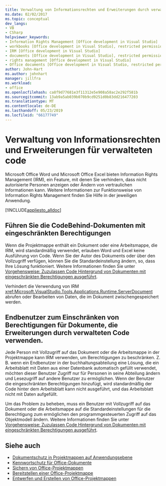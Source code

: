 ```yaml
---
title: Verwaltung von Informationsrechten und Erweiterungen durch verwalteten code
ms.date: 02/02/2017
ms.topic: conceptual
dev_langs:
- VB
- CSharp
helpviewer_keywords:
- Information Rights Management [Office development in Visual Studio]
- workbooks [Office development in Visual Studio], restricted permissions
- IRM [Office development in Visual Studio]
- documents [Office development in Visual Studio], restricted permissions
- rights management [Office development in Visual Studio]
- Office documents [Office development in Visual Studio, restricted permissions
author: John-Hart
ms.author: johnhart
manager: jillfra
ms.workload:
- office
ms.openlocfilehash: ca8f9d77681e3f11312e5e908a58ac2e292f581b
ms.sourcegitcommit: 13ab9a5ab039b070b9cd9251d0b83dd216477203
ms.translationtype: MT
ms.contentlocale: de-DE
ms.lasthandoff: 05/23/2019
ms.locfileid: "66177749"
---
```

# <a name="information-rights-management-and-managed-code-extensions-overview"></a>Verwaltung von Informationsrechten und Erweiterungen für verwalteten code
  Microsoft Office Word und Microsoft Office Excel bieten Information Rights Management (IRM), ein Feature, mit denen Sie verhindern, dass nicht autorisierte Personen anzeigen oder Ändern von vertraulichen Informationen kann. Weitere Informationen zur Funktionsweise von Information Rights Management finden Sie Hilfe in der jeweiligen Anwendung.

 [!INCLUDE[appliesto_alldoc](../vsto/includes/appliesto-alldoc-md.md)]

## <a name="run-code-behind-documents-with-restricted-permissions"></a>Führen Sie die CodeBehind-Dokumenten mit eingeschränkten Berechtigungen
 Wenn die Projektmappe enthält ein Dokument oder eine Arbeitsmappe, die IRM, wird standardmäßig verwendet, erlauben Word und Excel keine Ausführung von Code. Wenn Sie der Autor des Dokuments oder über den Vollzugriff verfügen, können Sie die Standardeinstellung ändern, so, dass Ihre Lösung funktioniert. Weitere Informationen finden Sie unter [Vorgehensweise: Zuzulassen Code Hintergrund von Dokumenten mit eingeschränkten Berechtigungen ausgeführt](../vsto/how-to-permit-code-to-run-behind-documents-with-restricted-permissions.md).

 Verhindert die Verwendung von IRM <xref:Microsoft.VisualStudio.Tools.Applications.Runtime.ServerDocument> abrufen oder Bearbeiten von Daten, die im Dokument zwischengespeichert werden.

## <a name="end-users-to-restrict-permissions-to-documents-that-use-managed-code-extensions"></a>Endbenutzer zum Einschränken von Berechtigungen für Dokumente, die Erweiterungen durch verwalteten Code verwenden.
 Jede Person mit Vollzugriff auf das Dokument oder die Arbeitsmappe in der Projektmappe kann IRM verwenden, um Berechtigungen zu beschränken. Z. B. wenn ein Endbenutzer in der buchhaltungsabteilung eine Lösung, die ein Arbeitsblatt mit Daten aus einer Datenbank automatisch gefüllt verwendet, möchten dieser Benutzer Zugriff nur für Personen in seine Abteilung ändern und Lesezugriff auf andere Benutzer zu ermöglichen. Wenn der Benutzer die eingeschränkten Berechtigungen hinzufügt, wird standardmäßig der Code hinter dem Arbeitsblatt kann nicht ausgeführt, und das Arbeitsblatt nicht mit Daten aufgefüllt.

 Um das Problem zu beheben, muss ein Benutzer mit Vollzugriff auf das Dokument oder die Arbeitsmappe auf die Standardeinstellungen für die Berechtigung zum ermöglichen den programmgesteuerten Zugriff auf das Objektmodell ändern. Weitere Informationen finden Sie unter [Vorgehensweise: Zuzulassen Code Hintergrund von Dokumenten mit eingeschränkten Berechtigungen ausgeführt](../vsto/how-to-permit-code-to-run-behind-documents-with-restricted-permissions.md).

## <a name="see-also"></a>Siehe auch
- [Dokumentschutz in Projektmappen auf Anwendungsebene](../vsto/document-protection-in-document-level-solutions.md)
- [Kennwortschutz für Office-Dokumente](../vsto/password-protection-on-office-documents.md)
- [Sichern von Office-Projektmappen](../vsto/securing-office-solutions.md)
- [Bereitstellen einer Office-Projektmappe](../vsto/deploying-an-office-solution.md)
- [Entwerfen und Erstellen von Office-Projektmappen](../vsto/designing-and-creating-office-solutions.md)
